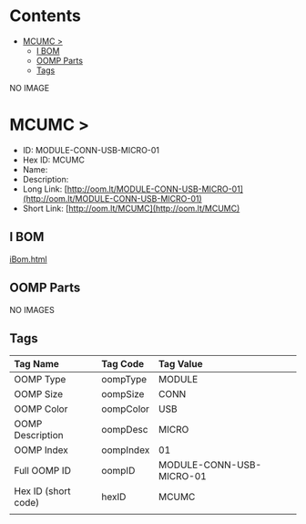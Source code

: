 



Contents
========

* [MCUMC > ](#mcumc--)
	* [I BOM](#i-bom)
	* [OOMP Parts](#oomp-parts)
	* [Tags](#tags)
  
NO IMAGE  
# MCUMC > 

- ID: MODULE-CONN-USB-MICRO-01
- Hex ID: MCUMC
- Name: 
- Description: 
- Long Link: [http://oom.lt/MODULE-CONN-USB-MICRO-01](http://oom.lt/MODULE-CONN-USB-MICRO-01)
- Short Link: [http://oom.lt/MCUMC](http://oom.lt/MCUMC)

## I BOM
  
[iBom.html](https://htmlpreview.github.io/?https://github.com/oomlout/oomlout_OOMP_projects_V2/blob/main/MODULE/CONN/USB/MICRO/01/ibom.html)
## OOMP Parts
  
NO IMAGES  
## Tags
  

|Tag Name|Tag Code|Tag Value|
| :--- | :--- | :--- |
|OOMP Type|oompType|MODULE|
|OOMP Size|oompSize|CONN|
|OOMP Color|oompColor|USB|
|OOMP Description|oompDesc|MICRO|
|OOMP Index|oompIndex|01|
|Full OOMP ID|oompID|MODULE-CONN-USB-MICRO-01|
|Hex ID (short code)|hexID|MCUMC|
||||
